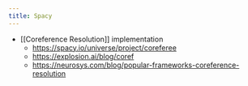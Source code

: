 ```yaml
---
title: Spacy
---
```


 - [[Coreference Resolution]] implementation
	- https://spacy.io/universe/project/coreferee
	- https://explosion.ai/blog/coref
	- https://neurosys.com/blog/popular-frameworks-coreference-resolution